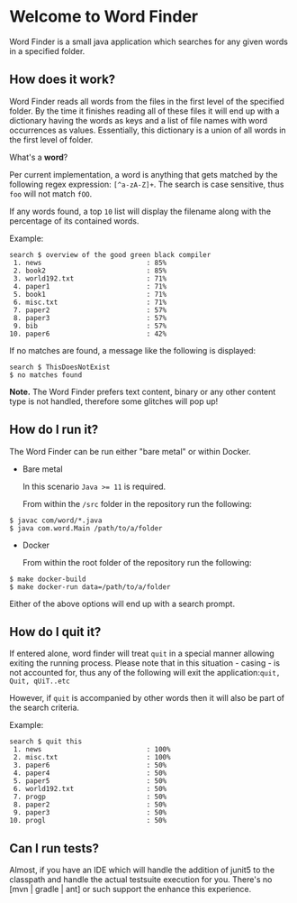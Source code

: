 # Welcome to Word Finder

Word Finder is a small java application which searches for any given words in a specified folder.


## How does it work?

Word Finder reads all words from the files in the first level of the specified folder. By the time it finishes reading all of these files it will end up with a dictionary having  the words as keys and a list of file names with word occurrences as values.
Essentially, this dictionary is a union of all words in the first level of folder.

What's a **word**?

Per current implementation, a word is anything that gets matched by the following regex expression: ``[^a-zA-Z]+``. The search is case sensitive, thus ``foo`` will not match ``fOO``.

If any words found, a top ``10`` list will display the filename along with the percentage of its contained words.

Example:

```shell
search $ overview of the good green black compiler
 1. news                          : 85%
 2. book2                         : 85%
 3. world192.txt                  : 71%
 4. paper1                        : 71%
 5. book1                         : 71%
 6. misc.txt                      : 71%
 7. paper2                        : 57%
 8. paper3                        : 57%
 9. bib                           : 57%
10. paper6                        : 42%
```

If no matches are found, a message like the following is displayed:

```shell
search $ ThisDoesNotExist
$ no matches found
```
**Note.** The Word Finder prefers text content, binary or any other content type is not handled, therefore some glitches will pop up!

## How do I run it?

The Word Finder can be run either "bare metal" or within Docker.

* Bare metal
  
  In this scenario ``Java >= 11`` is required.
  
  From within the ``/src`` folder in the repository run the following:

 ```shell
 $ javac com/word/*.java
 $ java com.word.Main /path/to/a/folder
 ```

* Docker
  
  From within the root folder of the repository run the following:

```shell
$ make docker-build
$ make docker-run data=/path/to/a/folder
   ```

Either of the above options will end up with a search prompt.

## How do I quit it?

If entered alone, word finder will treat ``quit`` in a special manner allowing
exiting the running process. Please note that in this situation - casing - is not
accounted for, thus any of the following will exit the application:``quit, Quit, qUiT..etc ``

However, if ``quit`` is accompanied by other words then it will also be part of the search criteria.

Example:

```shell
search $ quit this
 1. news                          : 100%
 2. misc.txt                      : 100%
 3. paper6                        : 50%
 4. paper4                        : 50%
 5. paper5                        : 50%
 6. world192.txt                  : 50%
 7. progp                         : 50%
 8. paper2                        : 50%
 9. paper3                        : 50%
10. progl                         : 50%
```

## Can I run tests?

Almost, if you have an IDE which will handle the addition of junit5 to the classpath and handle
the actual testsuite execution for you. There's no [mvn | gradle | ant] or such support the enhance this experience.
